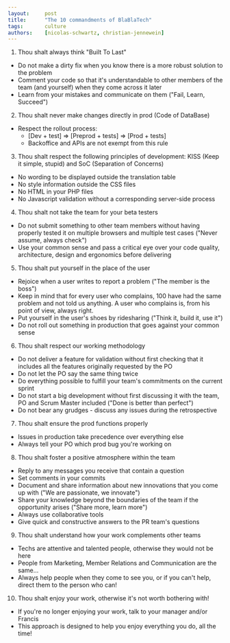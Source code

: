 ```yaml
---
layout:     post
title:      "The 10 commandments of BlaBlaTech"
tags:       culture
authors:    [nicolas-schwartz, christian-jennewein]
---
```


1. Thou shalt always think "Built To Last"
* Do not make a dirty fix when you know there is a more robust solution to the problem
* Comment your code so that it's understandable to other members of the team (and yourself) when they come across it later
* Learn from your mistakes and communicate on them ("Fail, Learn, Succeed")

2. Thou shalt never make changes directly in prod (Code of DataBase)
* Respect the rollout process:
  * [Dev + test] => [Preprod + tests] => [Prod + tests]
  * Backoffice and APIs are not exempt from this rule

3. Thou shalt respect the following principles of development: KISS (Keep it simple, stupid) and SoC (Separation of Concerns)
* No wording to be displayed outside the translation table
* No style information outside the CSS files
* No HTML in your PHP files
* No Javascript validation without a corresponding server-side process

4. Thou shalt not take the team for your beta testers
* Do not submit something to other team members without having properly tested it on multiple browsers and multiple test cases ("Never assume, always check")
* Use your common sense and pass a critical eye over your code quality, architecture, design and ergonomics before delivering

5. Thou shalt put yourself in the place of the user
* Rejoice when a user writes to report a problem ("The member is the boss")
* Keep in mind that for every user who complains, 100 have had the same problem and not told us anything. A user who complains is, from his point of view, always right.
* Put yourself in the user's shoes by ridesharing ("Think it, build it, use it")
* Do not roll out something in production that goes against your common sense

6. Thou shalt respect our working methodology
* Do not deliver a feature for validation without first checking that it includes all the features originally requested by the PO
* Do not let the PO say the same thing twice
* Do everything possible to fulfill your team's commitments on the current sprint
* Do not start a big development without first discussing it with the team, PO and Scrum Master included ("Done is better than perfect")
* Do not bear any grudges - discuss any issues during the retrospective

7. Thou shalt ensure the prod functions properly
* Issues in production take precedence over everything else
* Always tell your PO which prod bug you're working on

8. Thou shalt foster a positive atmosphere within the team
* Reply to any messages you receive that contain a question
* Set comments in your commits
* Document and share information about new innovations that you come up with ("We are passionate, we innovate")
* Share your knowledge beyond the boundaries of the team if the opportunity arises ("Share more, learn more")
* Always use collaborative tools
* Give quick and constructive answers to the PR team's questions

9. Thou shalt understand how your work complements other teams
* Techs are attentive and talented people, otherwise they would not be here
* People from Marketing, Member Relations and Communication are the same...
* Always help people when they come to see you, or if you can't help, direct them to the person who can!

10. Thou shalt enjoy your work, otherwise it's not worth bothering with!
* If you're no longer enjoying your work, talk to your manager and/or Francis
* This approach is designed to help you enjoy everything you do, all the time!
